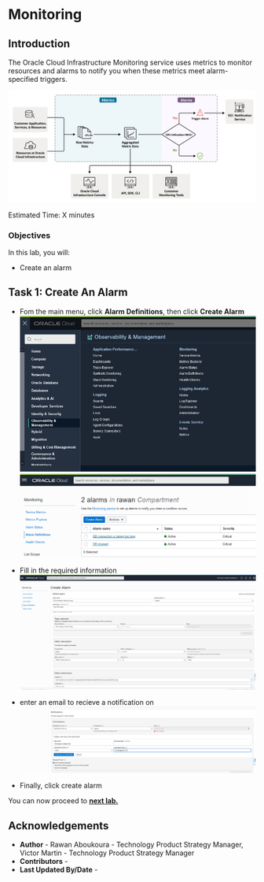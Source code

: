 # Monitoring

## Introduction

The Oracle Cloud Infrastructure Monitoring service uses metrics  to monitor resources and alarms  to notify you when these metrics meet alarm-specified triggers. 

![](images/monitoringOverview.png)

Estimated Time: X minutes

### Objectives

In this lab, you will:
- Create an alarm


## Task 1: Create An Alarm 

- Fom the main menu, click **Alarm Definitions**, then click **Create Alarm**
  ![](images/menu.png)
  ![](images/clickcreate.png)

- Fill in the required information 
 ![](images/createalarm.png)

- enter an email to recieve a notification on 
  ![](images/createalarm1.png)

- Finally, click create alarm

You can now proceed to **[next lab.](simulation.md)**
## **Acknowledgements**
  - **Author** - Rawan Aboukoura - Technology Product Strategy Manager, Victor Martin - Technology Product Strategy Manager 
  - **Contributors** -
  - **Last Updated By/Date** -

